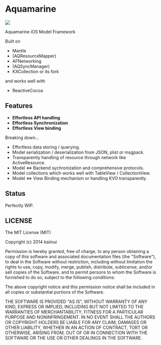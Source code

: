 Aquamarine
==========

![](https://dl.dropboxusercontent.com/u/7817937/_github/aquamarine/aquamarine_image.jpg)

Aquamarine iOS Model Framework

Built on

- Mantle
- (AQResourceMapper)
- AFNetworking
- (AQSyncManager)
- KXCollection or its fork

and works well with

- ReactiveCocoa

Features
---

- **Effortless API handling**
- **Effortless Synchronization**
- **Effortless View binding**

Breaking down...

- Effortless data storing / querying.
- Model serialization / deserialization from JSON, plist or msgpack.
- Transparently handling of resource through network like ActiveResource.
- Model <=> Backend sychronization and comprehensive protocols.
- Model collections which works well with TableView / CollectionView.
- Model <=> View Binding mechanism or handling KVO transparently.

Status
---

Perfectly WIP.

LICENSE
---

The MIT License (MIT)

Copyright (c) 2014 kaiinui

Permission is hereby granted, free of charge, to any person obtaining a copy
of this software and associated documentation files (the "Software"), to deal
in the Software without restriction, including without limitation the rights
to use, copy, modify, merge, publish, distribute, sublicense, and/or sell
copies of the Software, and to permit persons to whom the Software is
furnished to do so, subject to the following conditions:

The above copyright notice and this permission notice shall be included in all
copies or substantial portions of the Software.

THE SOFTWARE IS PROVIDED "AS IS", WITHOUT WARRANTY OF ANY KIND, EXPRESS OR
IMPLIED, INCLUDING BUT NOT LIMITED TO THE WARRANTIES OF MERCHANTABILITY,
FITNESS FOR A PARTICULAR PURPOSE AND NONINFRINGEMENT. IN NO EVENT SHALL THE
AUTHORS OR COPYRIGHT HOLDERS BE LIABLE FOR ANY CLAIM, DAMAGES OR OTHER
LIABILITY, WHETHER IN AN ACTION OF CONTRACT, TORT OR OTHERWISE, ARISING FROM,
OUT OF OR IN CONNECTION WITH THE SOFTWARE OR THE USE OR OTHER DEALINGS IN THE
SOFTWARE.

